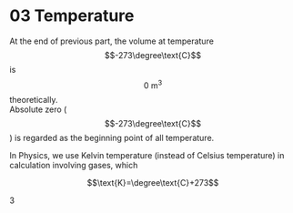 # 03 Temperature

At the end of previous part, the volume at temperature $$-273\degree\text{C}$$ is $$0\text{ m}^3$$ theoretically.  
Absolute zero \($$-273\degree\text{C}$$\) is regarded as the beginning point of all temperature.

In Physics, we use Kelvin temperature \(instead of Celsius temperature\) in calculation involving gases, which



>

$$\text{K}=\degree\text{C}+273$$ 

3

